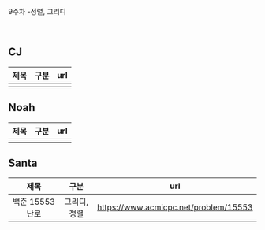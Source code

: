 9주차 -정렬, 그리디

</br>

## CJ

|제목|구분|url|
|:------:|:---:|:---:|
||||


## Noah

| 제목 | 구분 | url |
|:------:|:---:|:---:|
||||


## Santa

|제목|구분|url|
|:------:|:---:|:---:|
|백준 15553 난로|그리디, 정렬|https://www.acmicpc.net/problem/15553|